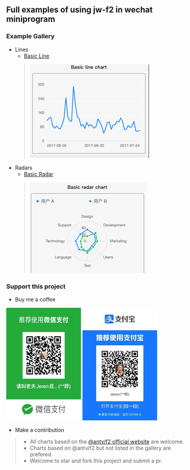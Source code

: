 ## Full examples of using jw-f2 in wechat miniprogram

### Example Gallery
- Lines
  - [Basic Line](./components/lines/BasicLine/index.js)
  > ![](./assets/charts/line_basic.png)
- Radars
  - [Basic Radar](./components/radars/BasicRadar/index.js)
  > ![](./assets/charts/radar_basic.png)

### Support this project
- Buy me a coffee

<span><img src="./assets/wcp.jpeg" width="200" height="300" /> <img src="./assets/alp.jpeg" width="200" height="300"/> </span>

- Make a contribution
> - All charts based on the [@antv/f2 official website](https://antv-f2.gitee.io/zh/examples/gallery) are welcome.
> - Charts based on @antv/f2 but not listed in the gallery are prefered.
> - Welcome to star and fork this project and submit a pr.